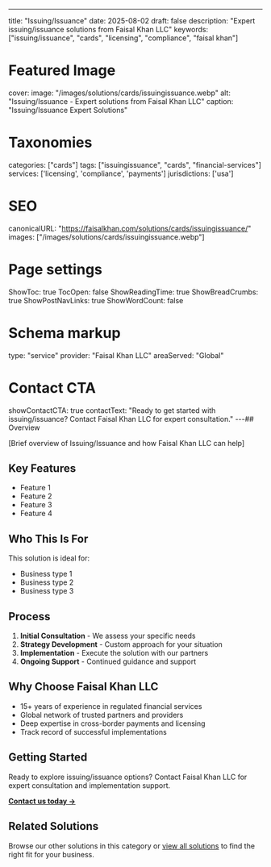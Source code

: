 ---
title: "Issuing/Issuance"
date: 2025-08-02
draft: false
description: "Expert issuing/issuance solutions from Faisal Khan LLC"
keywords: ["issuing/issuance", "cards", "licensing", "compliance", "faisal khan"]

# Featured Image
cover:
    image: "/images/solutions/cards/issuingissuance.webp"
    alt: "Issuing/Issuance - Expert solutions from Faisal Khan LLC"
    caption: "Issuing/Issuance Expert Solutions"

# Taxonomies
categories: ["cards"]
tags: ["issuingissuance", "cards", "financial-services"]
services: ['licensing', 'compliance', 'payments']
jurisdictions: ['usa']

# SEO
canonicalURL: "https://faisalkhan.com/solutions/cards/issuingissuance/"
images: ["/images/solutions/cards/issuingissuance.webp"]

# Page settings
ShowToc: true
TocOpen: false
ShowReadingTime: true
ShowBreadCrumbs: true
ShowPostNavLinks: true
ShowWordCount: false

# Schema markup
type: "service"
provider: "Faisal Khan LLC"
areaServed: "Global"

# Contact CTA
showContactCTA: true
contactText: "Ready to get started with issuing/issuance? Contact Faisal Khan LLC for expert consultation."
---## Overview

[Brief overview of Issuing/Issuance and how Faisal Khan LLC can help]

## Key Features

- Feature 1
- Feature 2  
- Feature 3
- Feature 4

## Who This Is For

This solution is ideal for:

- Business type 1
- Business type 2
- Business type 3

## Process

1. **Initial Consultation** - We assess your specific needs
2. **Strategy Development** - Custom approach for your situation  
3. **Implementation** - Execute the solution with our partners
4. **Ongoing Support** - Continued guidance and support

## Why Choose Faisal Khan LLC

- 15+ years of experience in regulated financial services
- Global network of trusted partners and providers
- Deep expertise in cross-border payments and licensing
- Track record of successful implementations

## Getting Started

Ready to explore issuing/issuance options? Contact Faisal Khan LLC for expert consultation and implementation support.

**[Contact us today →](mailto:contact@faisalkhan.com)**

## Related Solutions

Browse our other solutions in this category or [view all solutions](/solutions/) to find the right fit for your business.
